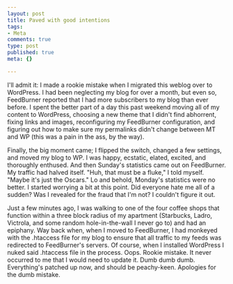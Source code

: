 ```yaml
--- 
layout: post
title: Paved with good intentions
tags: 
- Meta
comments: true
type: post
published: true
meta: {}

---
```

I'll admit it: I made a rookie mistake when I migrated this weblog over to WordPress. I had been neglecting my blog for over a month, but even so, FeedBurner reported that I had more subscribers to my blog than ever before. I spent the better part of a day this past weekend moving all of my content to WordPress, choosing a new theme that I didn't find abhorrent, fixing links and images, reconfiguring my FeedBurner configuration, and figuring out how to make sure my permalinks didn't change between MT and WP (this was a pain in the ass, by the way).

  Finally, the big moment came; I flipped the switch, changed a few settings, and moved my blog to WP. I was happy, ecstatic, elated, excited, and thoroughly enthused. And then Sunday's statistics came out on FeedBurner. My traffic had halved itself. "Huh, that must be a fluke," I told myself. "Maybe it's just the Oscars." Lo and behold, Monday's statistics were no better. I started worrying a bit at this point. Did everyone hate me all of a sudden? Was I revealed for the fraud that I'm not? I couldn't figure it out.

  Just a few minutes ago, I was walking to one of the four coffee shops that function within a three block radius of my apartment (Starbucks, Ladro, Victrola, and some random hole-in-the-wall I never go to) and had an epiphany. Way back when, when I moved to FeedBurner, I had monkeyed with the .htaccess file for my blog to ensure that all traffic to my feeds was redirected to FeedBurner's servers. Of course, when I installed WordPress I nuked said .htaccess file in the process. Oops. Rookie mistake. It never occurred to me that I would need to update it. Dumb dumb dumb. Everything's patched up now, and should be peachy-keen. Apologies for the dumb mistake.
